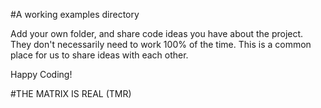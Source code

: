 #A working examples directory

Add your own folder, and share code ideas you have about the project.
They don't necessarily need to work 100% of the time. This is a common 
place for us to share ideas with each other.

Happy Coding!

#THE MATRIX IS REAL (TMR)
